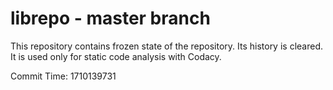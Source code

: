 # librepo - master branch

This repository contains frozen state of the repository.
Its history is cleared. It is used only for static code
analysis with Codacy.

Commit Time: 1710139731